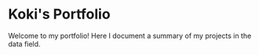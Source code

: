 # Koki's Portfolio
Welcome to my portfolio! Here I document a summary of my projects in the data field.
